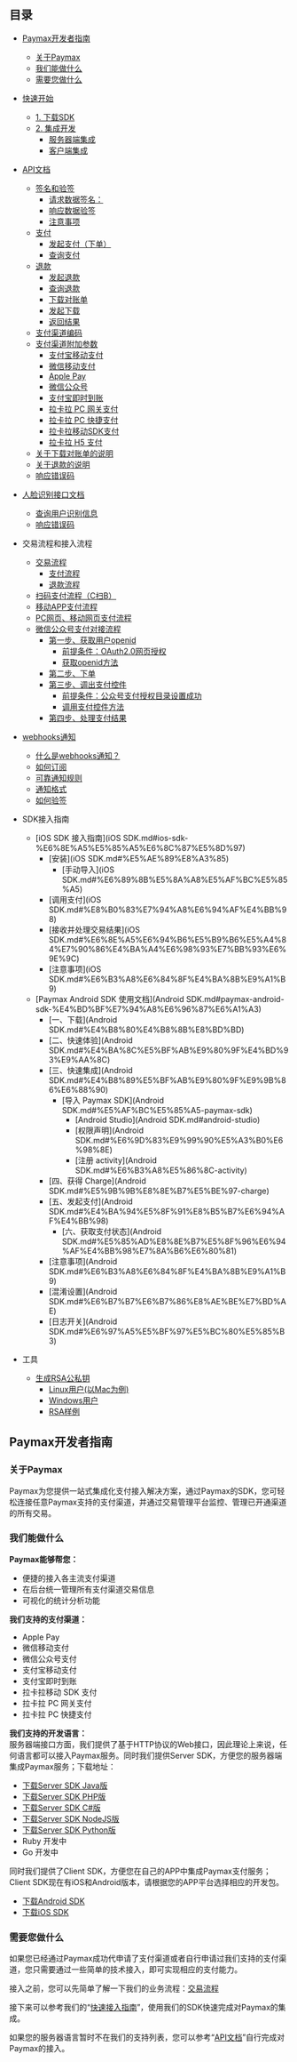 ## 目录

* [Paymax开发者指南](README.md#paymax%E5%BC%80%E5%8F%91%E8%80%85%E6%8C%87%E5%8D%97)
  * [关于Paymax](README.md#%E5%85%B3%E4%BA%8Epaymax)
  * [我们能做什么](README.md#%E6%88%91%E4%BB%AC%E8%83%BD%E5%81%9A%E4%BB%80%E4%B9%88)
  * [需要您做什么](README.md#%E9%9C%80%E8%A6%81%E6%82%A8%E5%81%9A%E4%BB%80%E4%B9%88)

* [快速开始](quick_start.md#%E5%BF%AB%E9%80%9F%E5%BC%80%E5%A7%8B)
  * [1\. 下载SDK](quick_start.md#1-%E4%B8%8B%E8%BD%BDsdk)
  * [2\. 集成开发](quick_start.md#2-%E9%9B%86%E6%88%90%E5%BC%80%E5%8F%91)
    * [服务器端集成](quick_start.md#%E6%9C%8D%E5%8A%A1%E5%99%A8%E7%AB%AF%E9%9B%86%E6%88%90)
    * [客户端集成](quick_start.md#%E5%AE%A2%E6%88%B7%E7%AB%AF%E9%9B%86%E6%88%90)

* [API文档](API文档.md#%E7%9B%AE%E5%BD%95)
  * [签名和验签](API文档.md#%E7%AD%BE%E5%90%8D%E5%92%8C%E9%AA%8C%E7%AD%BE)
      * [请求数据签名：](API文档.md#%E8%AF%B7%E6%B1%82%E6%95%B0%E6%8D%AE%E7%AD%BE%E5%90%8D)
      * [响应数据验签](API文档.md#%E5%93%8D%E5%BA%94%E6%95%B0%E6%8D%AE%E9%AA%8C%E7%AD%BE)
      * [注意事项](API文档.md#%E6%B3%A8%E6%84%8F%E4%BA%8B%E9%A1%B9)
  * [支付](API文档.md#%E6%94%AF%E4%BB%98)
    * [发起支付（下单）](API文档.md#%E5%8F%91%E8%B5%B7%E6%94%AF%E4%BB%98%E4%B8%8B%E5%8D%95)
    * [查询支付](API文档.md#%E6%9F%A5%E8%AF%A2%E6%94%AF%E4%BB%98)
  * [退款](API文档.md#%E9%80%80%E6%AC%BE)
    * [发起退款](API文档.md#%E5%8F%91%E8%B5%B7%E9%80%80%E6%AC%BE)
    * [查询退款](API文档.md#%E6%9F%A5%E8%AF%A2%E9%80%80%E6%AC%BE)
    * [下载对账单](API文档.md#%E4%B8%8B%E8%BD%BD%E5%AF%B9%E8%B4%A6%E5%8D%95)
	* [发起下载](API文档.md#%E5%8F%91%E8%B5%B7%E4%B8%8B%E8%BD%BD)
	* [返回结果](API文档.md#%E8%BF%94%E5%9B%9E%E7%BB%93%E6%9E%9C)
  * [支付渠道编码](API文档.md#%E6%94%AF%E4%BB%98%E6%B8%A0%E9%81%93%E7%BC%96%E7%A0%81)
  * [支付渠道附加参数](API文档.md#%E6%94%AF%E4%BB%98%E6%B8%A0%E9%81%93%E9%99%84%E5%8A%A0%E5%8F%82%E6%95%B0)
      * [支付宝移动支付](API文档.md#%E6%94%AF%E4%BB%98%E5%AE%9D%E7%A7%BB%E5%8A%A8%E6%94%AF%E4%BB%98)
      * [微信移动支付](API文档.md#%E5%BE%AE%E4%BF%A1%E7%A7%BB%E5%8A%A8%E6%94%AF%E4%BB%98)
      * [Apple Pay](API文档.md#apple-pay)
      * [微信公众号](API文档.md#%E5%BE%AE%E4%BF%A1%E5%85%AC%E4%BC%97%E5%8F%B7)
      * [支付宝即时到账](API文档.md#%E6%94%AF%E4%BB%98%E5%AE%9D%E5%8D%B3%E6%97%B6%E5%88%B0%E8%B4%A6)
      * [拉卡拉 PC 网关支付](API文档.md#%E6%8B%89%E5%8D%A1%E6%8B%89-pc-%E7%BD%91%E5%85%B3%E6%94%AF%E4%BB%98)
      * [拉卡拉 PC 快捷支付](API文档.md#%E6%8B%89%E5%8D%A1%E6%8B%89-pc-%E5%BF%AB%E6%8D%B7%E6%94%AF%E4%BB%98)
      * [拉卡拉移动SDK支付](API文档.md#%E6%8B%89%E5%8D%A1%E6%8B%89%E7%A7%BB%E5%8A%A8sdk%E6%94%AF%E4%BB%98)
      * [拉卡拉 H5 支付](API文档.md#%E6%8B%89%E5%8D%A1%E6%8B%89-h5-%E6%94%AF%E4%BB%98)
  * [关于下载对账单的说明](API文档.md#%E5%85%B3%E4%BA%8E%E4%B8%8B%E8%BD%BD%E5%AF%B9%E8%B4%A6%E5%8D%95%E7%9A%84%E8%AF%B4%E6%98%8E)
  * [关于退款的说明](API文档.md#%E5%85%B3%E4%BA%8E%E9%80%80%E6%AC%BE%E7%9A%84%E8%AF%B4%E6%98%8E)
  * [响应错误码](API文档.md#%E5%93%8D%E5%BA%94%E9%94%99%E8%AF%AF%E7%A0%81)

* [人脸识别接口文档](人脸识别.md#%E4%BA%BA%E8%84%B8%E8%AF%86%E5%88%AB%E6%8E%A5%E5%8F%A3%E6%96%87%E6%A1%A3)
  * [查询用户识别信息](人脸识别.md#%E6%9F%A5%E8%AF%A2%E7%94%A8%E6%88%B7%E8%AF%86%E5%88%AB%E4%BF%A1%E6%81%AF)
  * [响应错误码](人脸识别.md#%E5%93%8D%E5%BA%94%E9%94%99%E8%AF%AF%E7%A0%81)

* 交易流程和接入流程
  * [交易流程](流程.md)
    * [支付流程](流程.md#%E6%94%AF%E4%BB%98%E6%B5%81%E7%A8%8B)
    * [退款流程](流程.md#%E9%80%80%E6%AC%BE%E6%B5%81%E7%A8%8B)
  * [扫码支付流程（C扫B）](扫码支付流程（C扫B）.md#%E6%89%AB%E7%A0%81%E6%94%AF%E4%BB%98%E6%B5%81%E7%A8%8Bc%E6%89%ABb)
  * [移动APP支付流程](移动APP支付流程.md#%E7%A7%BB%E5%8A%A8app%E6%94%AF%E4%BB%98%E6%B5%81%E7%A8%8B)
  * [PC网页、移动网页支付流程](PC网页、移动网页支付流程.md#pc%E7%BD%91%E9%A1%B5%E7%A7%BB%E5%8A%A8%E7%BD%91%E9%A1%B5%E6%94%AF%E4%BB%98%E6%B5%81%E7%A8%8B)
  * [微信公众号支付对接流程](微信公众号支付对接流程.md#%E5%BE%AE%E4%BF%A1%E5%85%AC%E4%BC%97%E5%8F%B7%E6%94%AF%E4%BB%98%E5%AF%B9%E6%8E%A5%E6%B5%81%E7%A8%8B)
    * [第一步、获取用户openid](微信公众号支付对接流程.md#%E7%AC%AC%E4%B8%80%E6%AD%A5%E8%8E%B7%E5%8F%96%E7%94%A8%E6%88%B7openid)
      * [前提条件：OAuth2\.0网页授权](微信公众号支付对接流程.md#%E5%89%8D%E6%8F%90%E6%9D%A1%E4%BB%B6oauth20%E7%BD%91%E9%A1%B5%E6%8E%88%E6%9D%83)
      * [获取openid方法](微信公众号支付对接流程.md#%E8%8E%B7%E5%8F%96openid%E6%96%B9%E6%B3%95)
    * [第二步、下单](微信公众号支付对接流程.md#%E7%AC%AC%E4%BA%8C%E6%AD%A5%E4%B8%8B%E5%8D%95)
    * [第三步、调出支付控件](微信公众号支付对接流程.md#%E7%AC%AC%E4%B8%89%E6%AD%A5%E8%B0%83%E5%87%BA%E6%94%AF%E4%BB%98%E6%8E%A7%E4%BB%B6)
      * [前提条件：公众号支付授权目录设置成功](微信公众号支付对接流程.md#%E5%89%8D%E6%8F%90%E6%9D%A1%E4%BB%B6%E5%85%AC%E4%BC%97%E5%8F%B7%E6%94%AF%E4%BB%98%E6%8E%88%E6%9D%83%E7%9B%AE%E5%BD%95%E8%AE%BE%E7%BD%AE%E6%88%90%E5%8A%9F)
      * [调用支付控件方法](微信公众号支付对接流程.md#%E8%B0%83%E7%94%A8%E6%94%AF%E4%BB%98%E6%8E%A7%E4%BB%B6%E6%96%B9%E6%B3%95)
    * [第四步、处理支付结果](微信公众号支付对接流程.md#%E7%AC%AC%E5%9B%9B%E6%AD%A5%E5%A4%84%E7%90%86%E6%94%AF%E4%BB%98%E7%BB%93%E6%9E%9C)

* [webhooks通知](webhooks通知.md#webhooks%E9%80%9A%E7%9F%A5)
  * [什么是webhooks通知？](webhooks通知.md#%E4%BB%80%E4%B9%88%E6%98%AFwebhooks%E9%80%9A%E7%9F%A5)
  * [如何订阅](webhooks通知.md#%E5%A6%82%E4%BD%95%E8%AE%A2%E9%98%85)
  * [可靠通知规则](webhooks通知.md#%E5%8F%AF%E9%9D%A0%E9%80%9A%E7%9F%A5%E8%A7%84%E5%88%99)
  * [通知格式](webhooks通知.md#%E9%80%9A%E7%9F%A5%E6%A0%BC%E5%BC%8F)
  * [如何验签](webhooks通知.md#%E5%A6%82%E4%BD%95%E9%AA%8C%E7%AD%BE)

* SDK接入指南
  * [iOS SDK 接入指南](iOS SDK.md#ios-sdk-%E6%8E%A5%E5%85%A5%E6%8C%87%E5%8D%97)
    * [安装](iOS SDK.md#%E5%AE%89%E8%A3%85)
        * [手动导入](iOS SDK.md#%E6%89%8B%E5%8A%A8%E5%AF%BC%E5%85%A5)
    * [调用支付](iOS SDK.md#%E8%B0%83%E7%94%A8%E6%94%AF%E4%BB%98)
    * [接收并处理交易结果](iOS SDK.md#%E6%8E%A5%E6%94%B6%E5%B9%B6%E5%A4%84%E7%90%86%E4%BA%A4%E6%98%93%E7%BB%93%E6%9E%9C)
    * [注意事项](iOS SDK.md#%E6%B3%A8%E6%84%8F%E4%BA%8B%E9%A1%B9)
  * [Paymax Android SDK 使用文档](Android SDK.md#paymax-android-sdk-%E4%BD%BF%E7%94%A8%E6%96%87%E6%A1%A3)
    * [一、下载](Android SDK.md#%E4%B8%80%E4%B8%8B%E8%BD%BD)
    * [二、快速体验](Android SDK.md#%E4%BA%8C%E5%BF%AB%E9%80%9F%E4%BD%93%E9%AA%8C)
    * [三、快速集成](Android SDK.md#%E4%B8%89%E5%BF%AB%E9%80%9F%E9%9B%86%E6%88%90)
      * [导入 Paymax SDK](Android SDK.md#%E5%AF%BC%E5%85%A5-paymax-sdk)
        * [Android Studio](Android SDK.md#android-studio)
        * [权限声明](Android SDK.md#%E6%9D%83%E9%99%90%E5%A3%B0%E6%98%8E)
        * [注册 activity](Android SDK.md#%E6%B3%A8%E5%86%8C-activity)
    * [四、获得 Charge](Android SDK.md#%E5%9B%9B%E8%8E%B7%E5%BE%97-charge)
    * [五、发起支付](Android SDK.md#%E4%BA%94%E5%8F%91%E8%B5%B7%E6%94%AF%E4%BB%98)
      * [六、获取支付状态](Android SDK.md#%E5%85%AD%E8%8E%B7%E5%8F%96%E6%94%AF%E4%BB%98%E7%8A%B6%E6%80%81)
    * [注意事项](Android SDK.md#%E6%B3%A8%E6%84%8F%E4%BA%8B%E9%A1%B9)
    * [混淆设置](Android SDK.md#%E6%B7%B7%E6%B7%86%E8%AE%BE%E7%BD%AE)
    * [日志开关](Android SDK.md#%E6%97%A5%E5%BF%97%E5%BC%80%E5%85%B3)
* 工具
  * [生成RSA公私钥](rsa_generate.md#%E7%94%9F%E6%88%90rsa%E5%85%AC%E7%A7%81%E9%92%A5)
    * [Linux用户(以Mac为例)](rsa_generate.md#linux%E7%94%A8%E6%88%B7%E4%BB%A5mac%E4%B8%BA%E4%BE%8B)
    * [Windows用户](rsa_generate.md#windows%E7%94%A8%E6%88%B7)
    * [RSA样例](rsa_generate.md#rsa%E6%A0%B7%E4%BE%8B)


## Paymax开发者指南

### 关于Paymax
Paymax为您提供一站式集成化支付接入解决方案，通过Paymax的SDK，您可轻松连接任意Paymax支持的支付渠道，并通过交易管理平台监控、管理已开通渠道的所有交易。


### 我们能做什么

**Paymax能够帮您：**
​	
* 便捷的接入各主流支付渠道
* 在后台统一管理所有支付渠道交易信息
* 可视化的统计分析功能

**我们支持的支付渠道：**

* Apple Pay
* 微信移动支付
* 微信公众号支付
* 支付宝移动支付
* 支付宝即时到账
* 拉卡拉移动 SDK 支付
* 拉卡拉 PC 网关支付
* 拉卡拉 PC 快捷支付

**我们支持的开发语言：**
​	
服务器端接口方面，我们提供了基于HTTP协议的Web接口，因此理论上来说，任何语言都可以接入Paymax服务。同时我们提供Server SDK，方便您的服务器端集成Paymax服务；下载地址：
​	
* [下载Server SDK Java版](https://github.com/paymax/paymax-server-sdk-java/archive/master.zip)
* [下载Server SDK PHP版](https://github.com/paymax/paymax-server-sdk-php/archive/master.zip)
* [下载Server SDK C#版](https://github.com/paymax/paymax-server-sdk-csharp/archive/master.zip)
* [下载Server SDK NodeJS版](https://github.com/paymax/paymax-server-sdk-nodejs/archive/master.zip)
* [下载Server SDK Python版](https://github.com/paymax/paymax-server-sdk-python/archive/master.zip)
* Ruby 开发中
* Go 开发中

同时我们提供了Client SDK，方便您在自己的APP中集成Paymax支付服务；Client SDK现在有iOS和Android版本，请根据您的APP平台选择相应的开发包。
​	
* [下载Android SDK](https://github.com/paymax/paymax-demo-android/archive/master.zip)
* [下载iOS SDK](https://github.com/paymax/paymax-demo-ios/archive/master.zip)


### 需要您做什么

如果您已经通过Paymax成功代申请了支付渠道或者自行申请过我们支持的支付渠道，您只需要通过一些简单的技术接入，即可实现相应的支付能力。

接入之前，您可以先简单了解一下我们的业务流程：[交易流程](流程.md)

接下来可以参考我们的“[快速接入指南](quick_start.md)”，使用我们的SDK快速完成对Paymax的集成。

如果您的服务器语言暂时不在我们的支持列表，您可以参考“[API文档](API文档.md)”自行完成对Paymax的接入。
